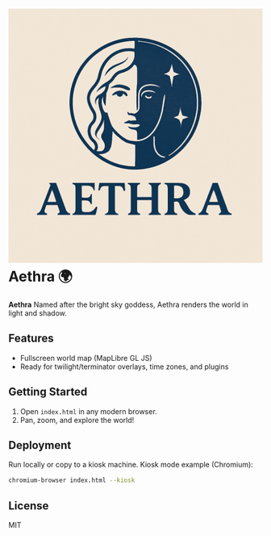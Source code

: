 # ![Alt text](images/aethra.png) Aethra 🌍

**Aethra** Named after the bright sky goddess, Aethra renders the world in light and shadow.
 

## Features
- Fullscreen world map (MapLibre GL JS)
- Ready for twilight/terminator overlays, time zones, and plugins

## Getting Started
1. Open `index.html` in any modern browser.
2. Pan, zoom, and explore the world!

## Deployment
Run locally or copy to a kiosk machine. Kiosk mode example (Chromium):
```bash
chromium-browser index.html --kiosk
```

## License
MIT
